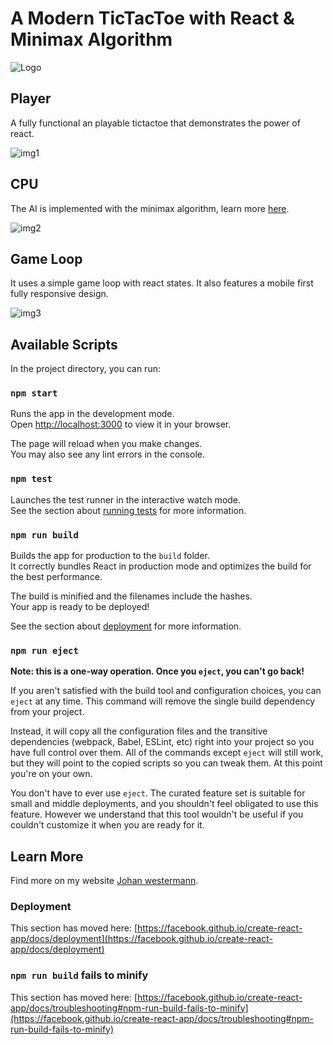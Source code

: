# A Modern TicTacToe with React & Minimax Algorithm

![Logo](https://github.com/Stringboom/tictactoe/assets/38455240/8b1a4dcc-a6e8-426e-a0d2-a0402d2e37ef)

## Player

A fully functional an playable tictactoe that demonstrates the power of react.

![img1](https://github.com/Stringboom/tictactoe/assets/38455240/ba83b022-9a52-431a-bb07-b832ba951a86)

## CPU

The AI is implemented with the minimax algorithm, learn more [here](https://blogs.cornell.edu/info2040/2022/09/13/56590/#:~:text=The%20Minimax%20Tic%2DTac%2DToe,Want%20to%20try%20it%20yourself%3F).

![img2](https://github.com/Stringboom/tictactoe/assets/38455240/a7e17663-2209-4874-9b5e-aaeaec247965)

## Game Loop

It uses a simple game loop with react states. It also features a mobile first fully responsive design. 

![img3](https://github.com/Stringboom/tictactoe/assets/38455240/c98bb424-e839-41f8-a79d-935a80a60613)

## Available Scripts

In the project directory, you can run:

### `npm start`

Runs the app in the development mode.\
Open [http://localhost:3000](http://localhost:3000) to view it in your browser.

The page will reload when you make changes.\
You may also see any lint errors in the console.

### `npm test`

Launches the test runner in the interactive watch mode.\
See the section about [running tests](https://facebook.github.io/create-react-app/docs/running-tests) for more information.

### `npm run build`

Builds the app for production to the `build` folder.\
It correctly bundles React in production mode and optimizes the build for the best performance.

The build is minified and the filenames include the hashes.\
Your app is ready to be deployed!

See the section about [deployment](https://facebook.github.io/create-react-app/docs/deployment) for more information.

### `npm run eject`

**Note: this is a one-way operation. Once you `eject`, you can't go back!**

If you aren't satisfied with the build tool and configuration choices, you can `eject` at any time. This command will remove the single build dependency from your project.

Instead, it will copy all the configuration files and the transitive dependencies (webpack, Babel, ESLint, etc) right into your project so you have full control over them. All of the commands except `eject` will still work, but they will point to the copied scripts so you can tweak them. At this point you're on your own.

You don't have to ever use `eject`. The curated feature set is suitable for small and middle deployments, and you shouldn't feel obligated to use this feature. However we understand that this tool wouldn't be useful if you couldn't customize it when you are ready for it.

## Learn More

Find more on my website [Johan westermann](https://johanwestermann.co.za).

### Deployment

This section has moved here: [https://facebook.github.io/create-react-app/docs/deployment](https://facebook.github.io/create-react-app/docs/deployment)

### `npm run build` fails to minify

This section has moved here: [https://facebook.github.io/create-react-app/docs/troubleshooting#npm-run-build-fails-to-minify](https://facebook.github.io/create-react-app/docs/troubleshooting#npm-run-build-fails-to-minify)
